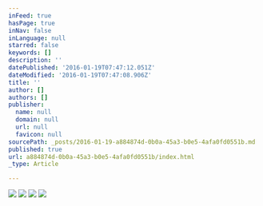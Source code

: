 ```yaml
---
inFeed: true
hasPage: true
inNav: false
inLanguage: null
starred: false
keywords: []
description: ''
datePublished: '2016-01-19T07:47:12.051Z'
dateModified: '2016-01-19T07:47:08.906Z'
title: ''
author: []
authors: []
publisher:
  name: null
  domain: null
  url: null
  favicon: null
sourcePath: _posts/2016-01-19-a884874d-0b0a-45a3-b0e5-4afa0fd0551b.md
published: true
url: a884874d-0b0a-45a3-b0e5-4afa0fd0551b/index.html
_type: Article

---
```

![](https://the-grid-user-content.s3-us-west-2.amazonaws.com/5d47d170-ca9d-4f16-bc2b-c362997fd4fb.jpg)
![](https://the-grid-user-content.s3-us-west-2.amazonaws.com/f9f69acc-5119-4c43-9775-61a9af8d3a83.jpg)
![](https://the-grid-user-content.s3-us-west-2.amazonaws.com/820a775a-9023-4f81-8344-9b8d081c7416.jpg)
![](https://the-grid-user-content.s3-us-west-2.amazonaws.com/e38047ec-d657-46df-9615-4eedfa3d9ef1.jpg)